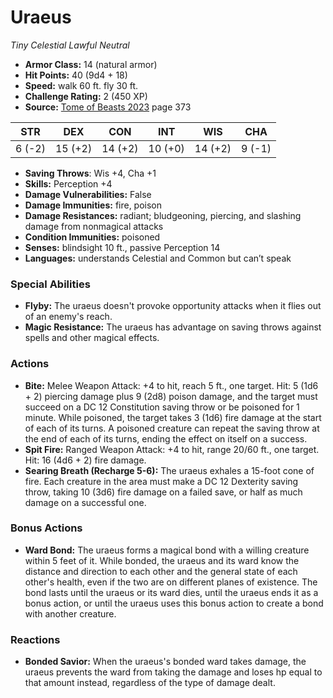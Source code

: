 # Uraeus

*Tiny* *Celestial* *Lawful Neutral*

- **Armor Class:** 14 (natural armor)
- **Hit Points:** 40 (9d4 + 18)
- **Speed:** walk 60 ft. fly 30 ft.
- **Challenge Rating:** 2 (450 XP)
- **Source:** [Tome of Beasts 2023](https://koboldpress.com/kpstore/product/tome-of-beasts-1-2023-edition/) page 373

| STR | DEX | CON | INT | WIS | CHA |
| --- | --- | --- | --- | --- | --- |
| 6 (-2) | 15 (+2) | 14 (+2) | 10 (+0) | 14 (+2) | 9 (-1) |

- **Saving Throws**: Wis +4, Cha +1
- **Skills:** Perception +4
- **Damage Vulnerabilities:** False
- **Damage Immunities:** fire, poison
- **Damage Resistances:** radiant; bludgeoning, piercing, and slashing damage from nonmagical attacks
- **Condition Immunities:** poisoned
- **Senses:** blindsight 10 ft., passive Perception 14
- **Languages:** understands Celestial and Common but can’t speak

### Special Abilities

- **Flyby:** The uraeus doesn't provoke opportunity attacks when it flies out of an enemy's reach.
- **Magic Resistance:** The uraeus has advantage on saving throws against spells and other magical effects.

### Actions

- **Bite:** Melee Weapon Attack: +4 to hit, reach 5 ft., one target. Hit: 5 (1d6 + 2) piercing damage plus 9 (2d8) poison damage, and the target must succeed on a DC 12 Constitution saving throw or be poisoned for 1 minute. While poisoned, the target takes 3 (1d6) fire damage at the start of each of its turns. A poisoned creature can repeat the saving throw at the end of each of its turns, ending the effect on itself on a success.
- **Spit Fire:** Ranged Weapon Attack: +4 to hit, range 20/60 ft., one target. Hit: 16 (4d6 + 2) fire damage.
- **Searing Breath (Recharge 5-6):** The uraeus exhales a 15-foot cone of fire. Each creature in the area must make a DC 12 Dexterity saving throw, taking 10 (3d6) fire damage on a failed save, or half as much damage on a successful one.

### Bonus Actions

- **Ward Bond:** The uraeus forms a magical bond with a willing creature within 5 feet of it. While bonded, the uraeus and its ward know the distance and direction to each other and the general state of each other's health, even if the two are on different planes of existence. The bond lasts until the uraeus or its ward dies, until the uraeus ends it as a bonus action, or until the uraeus uses this bonus action to create a bond with another creature.

### Reactions

- **Bonded Savior:** When the uraeus's bonded ward takes damage, the uraeus prevents the ward from taking the damage and loses hp equal to that amount instead, regardless of the type of damage dealt.
